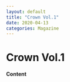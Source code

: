 ```yaml
---
layout: default
title: "Crown Vol.1"
date: 2020-04-13
categories: Magazine
---
```


# Crown Vol.1
**Content**
